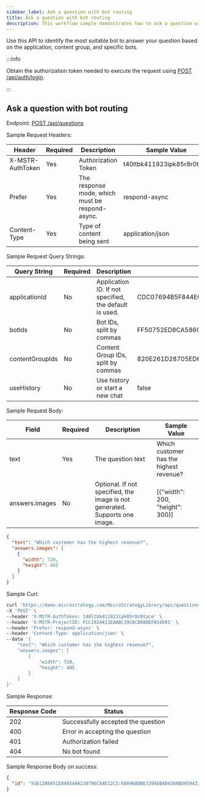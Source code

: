 ```yaml
---
sidebar_label: Ask a question with bot routing
title: Ask a question with bot routing
description: This workflow sample demonstrates how to ask a question with bot routing.
---
```


<Available since="MicroStrategy ONE (June 2024)" />

Use this API to identify the most suitable bot to answer your question based on the application, content group, and specific bots.

:::info

Obtain the authorization token needed to execute the request using [POST /api/auth/login](https://demo.microstrategy.com/MicroStrategyLibrary/api-docs/index.html#/Authentication/postLogin).

:::

## Ask a question with bot routing

Endpoint: [POST /api/questions](https://demo.microstrategy.com/MicroStrategyLibrary/api-docs/index.html#/AI%20Chatbot/createQuestion)

Sample Request Headers:

| Header           | Required | Description                                     | Sample Value               |
| ---------------- | -------- | ----------------------------------------------- | -------------------------- |
| X-MSTR-AuthToken | Yes      | Authorization Token                             | t40ltbk411923ipk85r8r0tace |
| Prefer           | Yes      | The response mode, which must be respond-async. | respond-async              |
| Content-Type     | Yes      | Type of content being sent                      | application/json           |

Sample Request Query Strings:

| Query String    | Required | Description                                            | Sample Value                                                      |
| --------------- | -------- | ------------------------------------------------------ | ----------------------------------------------------------------- |
| applicationId   | No       | Application ID. If not specified, the default is used. | CDC07694B5F844EC0DA0073EAD71928E                                  |
| botIds          | No       | Bot IDs, split by commas                               | FF50752ED8CA586C641492F29DF4D6E7,075D0CD44EEB6B82B3B9EF03F6ED705B |
| contentGroupIds | No       | Content Group IDs, split by commas                     | 820E261D28705ED6494D200D98457626,0791486376B37445DEB502AF6951072B |
| useHistory      | No       | Use history or start a new chat                        | false                                                             |

Sample Request Body:

| Field          | Required | Description                                                                 | Sample Value                            |
| -------------- | -------- | --------------------------------------------------------------------------- | --------------------------------------- |
| text           | Yes      | The question text                                                           | Which customer has the highest revenue? |
| answers.images | No       | Optional. If not specified, the image is not generated. Supports one image. | [\{"width": 200, "height": 300\}]       |

```json
{
  "text": "Which customer has the highest revenue?",
  "answers.images": [
    {
      "width": 720,
      "height": 405
    }
  ]
}
```

Sample Curl:

```bash
curl 'https://demo.microstrategy.com/MicroStrategyLibrary/api/questions' \
-X 'POST' \
--header 'X-MSTR-AuthToken: t40ltbk411923ipk85r8r0tace' \
--header 'X-MSTR-ProjectID: FCC1924411EAABC39C6C0080EFA54501' \
--header 'Prefer: respond-async' \
--header 'Content-Type: application/json' \
--data '{
    "text": "Which customer has the highest revenue?",
    "answers.images": [
        {
            "width": 720,
            "height": 405
        }
    ]
}'
```

Sample Response:

| Response Code | Status                             |
| ------------- | ---------------------------------- |
| 202           | Successfully accepted the question |
| 400           | Error in accepting the question    |
| 401           | Authorization failed               |
| 404           | No bot found                       |

Sample Response Body on success:

```json
{
  "id": "9161386651E84054A6230796C84E12C5:68696ADB633946B4B430ABD959433B3B:FCC1C28296014AB19ABD877E60590890"
}
```
